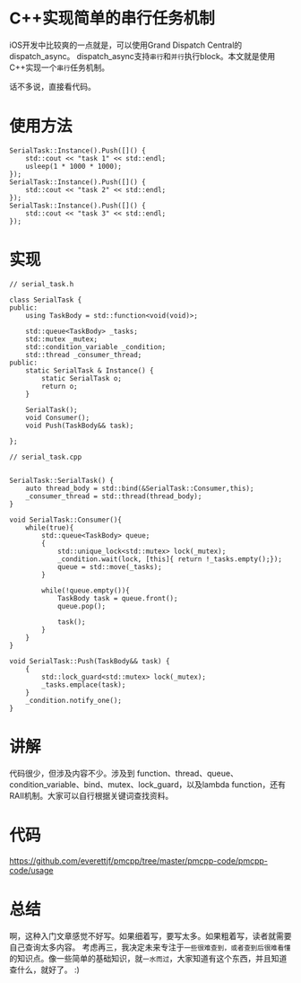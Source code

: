 # C++实现简单的串行任务机制

iOS开发中比较爽的一点就是，可以使用Grand Dispatch Central的dispatch_async。 dispatch_async支持`串行`和`并行`执行block。本文就是使用C++实现一个`串行`任务机制。


话不多说，直接看代码。

# 使用方法

```
SerialTask::Instance().Push([]() {
    std::cout << "task 1" << std::endl;
    usleep(1 * 1000 * 1000);
});
SerialTask::Instance().Push([]() {
    std::cout << "task 2" << std::endl;
});
SerialTask::Instance().Push([]() {
    std::cout << "task 3" << std::endl;
});

```

# 实现

```
// serial_task.h

class SerialTask {
public:
    using TaskBody = std::function<void(void)>;
    
    std::queue<TaskBody> _tasks;
    std::mutex _mutex;
    std::condition_variable _condition;
    std::thread _consumer_thread;
public:
    static SerialTask & Instance() {
        static SerialTask o;
        return o;
    }
    
    SerialTask();
    void Consumer();
    void Push(TaskBody&& task);
    
};

```

```
// serial_task.cpp


SerialTask::SerialTask() {
    auto thread_body = std::bind(&SerialTask::Consumer,this);
    _consumer_thread = std::thread(thread_body);
}

void SerialTask::Consumer(){
    while(true){
        std::queue<TaskBody> queue;
        {
            std::unique_lock<std::mutex> lock(_mutex);
            _condition.wait(lock, [this]{ return !_tasks.empty();});
            queue = std::move(_tasks);
        }
        
        while(!queue.empty()){
            TaskBody task = queue.front();
            queue.pop();
            
            task();
        }
    }
}

void SerialTask::Push(TaskBody&& task) {
    {
        std::lock_guard<std::mutex> lock(_mutex);
        _tasks.emplace(task);
    }
    _condition.notify_one();
}
```

# 讲解

代码很少，但涉及内容不少。涉及到 function、thread、queue、condition_variable、bind、mutex、lock_guard，以及lambda function，还有RAII机制。大家可以自行根据关键词查找资料。


# 代码

https://github.com/everettjf/pmcpp/tree/master/pmcpp-code/pmcpp-code/usage


# 总结


啊，这种入门文章感觉不好写。如果细着写，要写太多。如果粗着写，读者就需要自己查询太多内容。
考虑再三，我决定未来专注于`一些很难查到，或者查到后很难看懂`的知识点。像一些简单的基础知识，就`一水而过`，大家知道有这个东西，并且知道查什么，就好了。 :)





